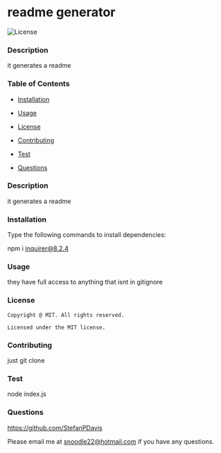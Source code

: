 # readme generator

  ![License](https://img.shields.io/badge/license-MIT-yellow.svg)



  ### Description

  it generates a readme

  ### Table of Contents

  - [Installation](#installation)

  - [Usage](#usage)

  - [License](#license)

  - [Contributing](#contributing)

  - [Test](#test)

  - [Questions](#questions)



  ### Description

  it generates a readme



  ### Installation
  Type the following commands to install dependencies:

  npm i inquirer@8.2.4



  ### Usage

  they have full access to anything that isnt in gitignore



  ### License

    Copyright @ MIT. All rights reserved.

    Licensed under the MIT license.



  ### Contributing

  just git clone



  ### Test

  node index.js



  ### Questions

  https://github.com/StefanPDavis

  Please email me at snoodle22@hotmail.com if you have any questions.

  